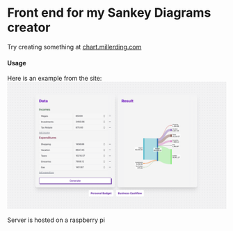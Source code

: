 # Front end for my Sankey Diagrams creator

Try creating something at [chart.millerding.com](https://chart.millerding.com)

#### Usage

Here is an example from the site:
![Example](example.png)

Server is hosted on a raspberry pi
